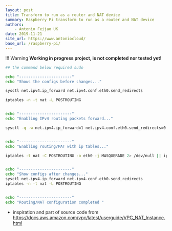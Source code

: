 ```yaml
---
layout: post
title: Transform to run as a router and NAT device
summary: Raspberry Pi transform to run as a router and NAT device
authors:
    - Antonio Feijao UK
date: 2019-11-21
site_url: https://www.antoniocloud/
base_url: /raspberry-pi/
---
```


!!! Warning
    **Working in progress project, is not completed nor tested yet!**

```bash
## the command below required sudo

echo "-----------------------"
echo "Shows the configs before changes..."

sysctl net.ipv4.ip_forward net.ipv4.conf.eth0.send_redirects

iptables -n -t nat -L POSTROUTING 


echo "-----------------------"
echo "Enabling IPv4 routing packets forward..."

sysctl -q -w net.ipv4.ip_forward=1 net.ipv4.conf.eth0.send_redirects=0


echo "-----------------------"
echo "Enabling routing/PAT with ip tables..."

iptables -t nat -C POSTROUTING -o eth0 -j MASQUERADE 2> /dev/null || iptables -t nat -A POSTROUTING -o eth0 -j MASQUERADE


echo "-----------------------" 
echo "Show configs after changes..."
sysctl net.ipv4.ip_forward net.ipv4.conf.eth0.send_redirects
iptables -n -t nat -L POSTROUTING 


echo "-----------------------"
echo "Routing/NAT configuration completed "
```

- inspiration and part of source code from <https://docs.aws.amazon.com/vpc/latest/userguide/VPC_NAT_Instance.html>
